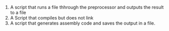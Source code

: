 1. A script that runs a file thhrough the preprocessor and outputs the result to a file
2. A Script that compiles but does not link
3. A script that generates assembly code and saves the output in a file.

